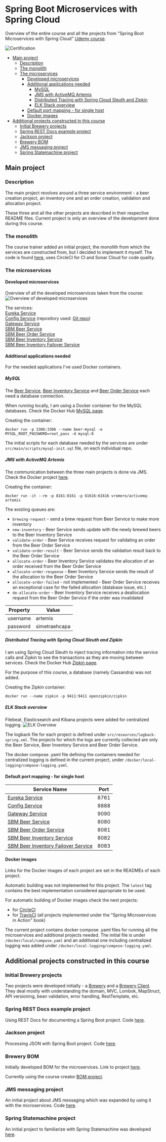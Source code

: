 # Spring Boot Microservices with Spring Cloud
Overview of the entire course and all the projects from "Spring Boot Microservices with Spring Cloud" [Udemy course](https://www.udemy.com/course/spring-boot-microservices-with-spring-cloud-beginner-to-guru/). 

![Certification](images/Certification.jpg)

  - [Main project](#main-project)
    - [Description](#description)
    - [The monolith](#the-monolith)
    - [The microservices](#the-microservices)
      - [Developed microservices](#developed-microservices)
      - [Additional applications needed](#additional-applications-needed)
        - [MySQL](#mysql)
        - [JMS with ActiveMQ Artemis](#jms-with-activemq-artemis)
        - [Distributed Tracing with Spring Cloud Sleuth and Zipkin](#distributed-tracing-with-spring-cloud-sleuth-and-zipkin)
        - [ELK Stack overview](#elk-stack-overview)
      - [Default port mapping - for single host](#default-port-mapping---for-single-host)
      - [Docker images](#docker-images)
  - [Additional projects constructed in this course](#additional-projects-constructed-in-this-course)
    - [Initial Brewery projects](#initial-brewery-projects)
    - [Spring REST Docs example project](#spring-rest-docs-example-project)
    - [Jackson project](#jackson-project)
    - [Brewery BOM](#brewery-bom)
    - [JMS messaging project](#jms-messaging-project)
    - [Spring Statemachine project](#spring-statemachine-project)

## Main project
### Description
The main project revolves around a three service environment - a beer creation project, an inventory one and an order 
creation, validation and allocation project.

These three and all the other projects are described in their respective README files. Current project is only an overview 
of the development done during this course.

### The monolith
The course trainer added an initial project, the monolith from which the services are constructed from, but I decided to 
implement it myself. The code is found [here](./udemy-sbm-brewery-monolith), uses CircleCI for CI 
and Sonar Cloud for code quality.

### The microservices
#### Developed microservices
Overview of all the developed microservices taken from the course:
![Overview of developed microservices](images/Overview.png)

The services: <br/>
[Eureka Service](./udemy-sbm-brewery-eureka) <br/>
[Config Service](./udemy-sbm-config-server) (repository used: [Git repo](./udemy-sbm-brewery-config-repo)) <br/>
[Gateway Service](./udemy-sbm-brewery-gateway) <br/>
[SBM Beer Service](./udemy-sbm-beer-service) <br/>
[SBM  Beer Order Service](./udemy-sbm-beer-order-service) <br/>
[SBM Beer Inventory Service](./udemy-sbm-beer-inventory-service) <br/>
[SBM Beer Inventory Failover Service](./udemy-sbm-beer-inventory-failover) <br/>

#### Additional applications needed
For the needed applications I've used Docker containers.

##### MySQL
The [Beer Service](./udemy-sbm-beer-service), [Beer Inventory Service](./udemy-sbm-beer-inventory-service) 
and [Beer Order Service](./udemy-sbm-beer-order-service) each need a database connection.

When running locally, I am using a Docker container for the MySQL databases. Check the Docker Hub [MySQL page](https://hub.docker.com/_/mysql).

Creating the container:
```
docker run -p 3306:3306 --name beer-mysql -e MYSQL_ROOT_PASSWORD=root_pass -d mysql:8
```

The initial scripts for each database needed by the services are under `src/main/scripts/mysql-init.sql` file, on each 
individual repo.

##### JMS with ActiveMQ Artemis
The communication between the three main projects is done via JMS. Check the Docker project [here](https://github.com/vromero/activemq-artemis-docker/blob/master/README.md).

Creating the container:
```
docker run -it --rm -p 8161:8161 -p 61616:61616 vromero/activemq-artemis
```

The existing queues are:
- `brewing-request` - send a brew request from Beer Service to make more inventory
- `new-inventory` - Beer Service sends update with the newly brewed beers to the Beer Inventory Service
- `validate-order` - Beer Service receives request for validating an order from the Beer Order Service
- `validate-order-result` - Beer Service sends the validation result back to the Beer Order Service
- `allocate-order` - Beer Inventory Service validates the allocation of an order received from the Beer Order Service
- `allocate-order-response` - Beer Inventory Service sends the result of the allocation to the Beer Order Service
- `allocate-order-failed` - not implemented - Beer Order Service receives an exceptional case for the failed allocation (database issue, etc.)
- `de-allocate-order` - Beer Inventory Service receives a deallocation request from the Beer Order Service if the order was invalidated

| Property | Value | 
| --------| -----|
| username | artemis |
| password | simetraehcapa | 

##### Distributed Tracing with Spring Cloud Sleuth and Zipkin
I am using Spring Cloud Sleuth to inject tracing information into the service calls and Zipkin to see the transactions 
as they are moving between services. Check the Docker Hub [Zipkin page](https://hub.docker.com/r/openzipkin/zipkin).

For the purpose of this course, a database (namely Cassandra) was not added.

Creating the Zipkin container:
```
docker run --name zipkin -p 9411:9411 openzipkin/zipkin
```

##### ELK Stack overview
Filebeat, Elasticsearch and Kibana projects were added for centralized logging.
![ELK Overview](images/ELK%20Stack.png)

The logback file for each project is defined under `src/resources/logback-spring.xml`. The projects for which the logs 
are currently collected are only the Beer Service, Beer Inventory Service and Beer Order Service.

The docker compose .yaml file defining the containers needed for centralized logging is defined in the current project, 
under `/docker/local-logging/compose-logging.yaml`.

#### Default port mapping - for single host

| Service Name                                                               | Port | 
|----------------------------------------------------------------------------| -----|
| [Eureka Service](./udemy-sbm-brewery-eureka)                               | 8761 |
| [Config Service](./udemy-sbm-config-server)                                | 8888 |
| [Gateway Service](./udemy-sbm-brewery-gateway)                             | 9090 |
| [SBM Beer Service](./udemy-sbm-beer-service)                               | 8080 |
| [SBM  Beer Order Service](./udemy-sbm-beer-order-service)                  | 8081 |
| [SBM Beer Inventory Service](./udemy-sbm-beer-inventory-service)           | 8082 |
| [SBM Beer Inventory Failover Service](./udemy-sbm-beer-inventory-failover) | 8083 |

#### Docker images
Links for the Docker images of each project are set in the READMEs of each project.

Automatic building was not implemented for this project. The `latest` tag contains the best implementation considered 
appropriate to be used.

For automatic building of Docker images check the next projects:
- for [CircleCI](https://github.com/mariamihai/CIToDockerExampleProject)
- for [TravisCI](https://github.com/mariamihai/sma-overview) (all projects implemented under the "Spring Microservices in Action" book)

The current project contains docker compose .yaml files for running all the microservices and additional projects needed.
The initial file is under `/docker/local/compose.yaml` and an additional one including centralized logging was added under 
`/docker/local-logging/compose-logging.yaml`.

## Additional projects constructed in this course
### Initial Brewery projects
Two projects were developed initially - a [Brewery](./udemy-sbm-brewery) and a [Brewery Client](./udemy-sbm-brewery-client).
They deal mostly with understanding the domain, MVC, Lombok, MapStruct, API versioning, bean validation, error handling, RestTemplate, etc.

### Spring REST Docs example project
Using REST Docs for documenting a Spring Boot project. Code [here](./udemy-sbm-restdocs).

### Jackson project
Processing JSON with Spring Boot project. Code [here](./udemy-sbm-jackson).

### Brewery BOM
Initially developed BOM for the microservices. Link to project [here](./udemy-sbm-brewery-bom).

Currently using the course creator [BOM project](https://github.com/sfg-beer-works/sfg-brewery-bom).

### JMS messaging project
An initial project about JMS messaging which was expanded by using it with the microservices. Code [here](./udemy-sbm-jms).

### Spring Statemachine project
An initial project to familiarize with Spring Statemachine was developed [here](./udemy-sbm-ssm).
